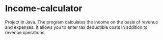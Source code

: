 # Income-calculator
Project in Java.
The program calculates the income on the basis of revenue and expenses. It allows you to enter tax deductible costs in addition to revenue operations.
